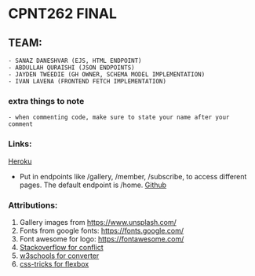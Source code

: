 # CPNT262 FINAL
## TEAM:
    - SANAZ DANESHVAR (EJS, HTML ENDPOINT)
    - ABDULLAH QURAISHI (JSON ENDPOINTS)
    - JAYDEN TWEEDIE (GH OWNER, SCHEMA MODEL IMPLEMENTATION)
    - IVAN LAVENA (FRONTEND FETCH IMPLEMENTATION)

### extra things to note
    - when commenting code, make sure to state your name after your comment

### Links:
[Heroku](https://cpnt262final.herokuapp.com/)
- Put in endpoints like /gallery, /member, /subscribe, to access different pages. The default endpoint is /home.
[Github](https://github.com/jgregorytweedie/cpnt262-final)

### Attributions:
1. Gallery images from https://www.unsplash.com/
2. Fonts from google fonts: https://fonts.google.com/
3. Font awesome for logo: https://fontawesome.com/
4. [Stackoverflow for conflict](https://stackoverflow.com/questions/26376832/why-does-git-say-pull-is-not-possible-because-you-have-unmerged-files)
5. [w3schools for converter](https://www.w3schools.com/tags/ref_pxtoemconversion.asp)
6. [css-tricks for flexbox](https://css-tricks.com/snippets/css/a-guide-to-flexbox/)
    
